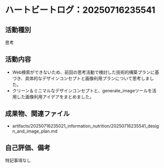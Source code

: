 # ハートビートログ：20250716235541

## 活動種別
思考

## 活動内容
- Web検索ができないため、前回の思考活動で検討した技術的構築プランに基づき、具体的なデザインコンセプトと画像利用プランについて思考しました。
- クリーン＆ミニマルなデザインコンセプトと、generate_imageツールを活用した画像利用アイデアをまとめました。

## 成果物、関連ファイル
- artifacts/20250716235021_information_nutrition/20250716235541_design_and_image_plan.md

## 自己評価、備考
特記事項なし
